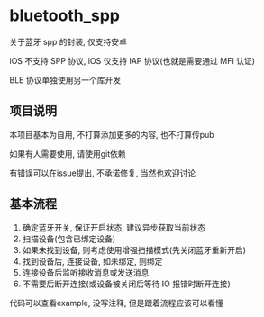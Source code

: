 # bluetooth_spp

关于蓝牙 spp 的封装, 仅支持安卓

iOS 不支持 SPP 协议, iOS 仅支持 IAP 协议(也就是需要通过 MFI 认证)

BLE 协议单独使用另一个库开发

## 项目说明

本项目基本为自用, 不打算添加更多的内容, 也不打算传pub

如果有人需要使用, 请使用git依赖

有错误可以在issue提出, 不承诺修复, 当然也欢迎讨论

## 基本流程

1. 确定蓝牙开关, 保证开启状态, 建议异步获取当前状态
2. 扫描设备(包含已绑定设备)
3. 如果未找到设备, 则考虑使用增强扫描模式(先关闭蓝牙重新开启)
4. 找到设备后, 连接设备, 如未绑定, 则绑定
5. 连接设备后监听接收消息或发送消息
6. 不需要后断开连接(或设备被关闭后等待 IO 报错时断开连接)

代码可以查看example, 没写注释, 但是跟着流程应该可以看懂

